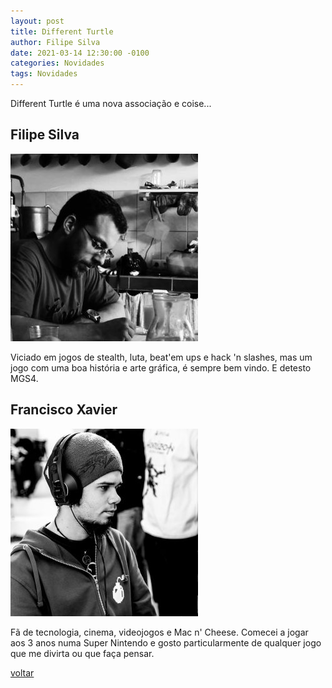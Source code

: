 ```yaml
---
layout: post
title: Different Turtle
author: Filipe Silva
date: 2021-03-14 12:30:00 -0100
categories: Novidades
tags: Novidades
---
```


Different Turtle é uma nova associação e coise...

## Filipe Silva

![Filipe Silva](./assets/img/equipa/filipe_300-300.jpg)

Viciado em jogos de stealth, luta, beat'em ups e hack 'n slashes, mas um jogo com uma boa história e arte gráfica, é sempre bem vindo. E detesto MGS4.

## Francisco Xavier

![Francisco Xavier](./assets/img/equipa/xavier_300-300.jpg)

Fã de tecnologia, cinema, videojogos e Mac n' Cheese. Comecei a jogar aos 3 anos numa Super Nintendo e gosto particularmente de qualquer jogo que me divirta ou que faça pensar.

[voltar](./)